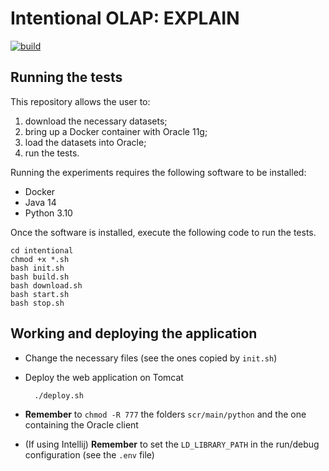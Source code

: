 # Intentional OLAP: EXPLAIN

[![build](https://github.com/big-unibo/explain/actions/workflows/build.yml/badge.svg)](https://github.com/big-unibo/explain/actions/workflows/build.yml)

## Running the tests

This repository allows the user to:
1. download the necessary datasets;
2. bring up a Docker container with Oracle 11g;
3. load the datasets into Oracle;
4. run the tests.

Running the experiments requires the following software to be installed:
- Docker
- Java 14
- Python 3.10

Once the software is installed, execute the following code to run the tests.

    cd intentional
    chmod +x *.sh
    bash init.sh
    bash build.sh
    bash download.sh
    bash start.sh
    bash stop.sh

## Working and deploying the application

- Change the necessary files (see the ones copied by `init.sh`)
- Deploy the web application on Tomcat

        ./deploy.sh

- **Remember** to `chmod -R 777` the folders `scr/main/python` and the one containing the Oracle client 
- (If using Intellij) **Remember** to set the `LD_LIBRARY_PATH` in the run/debug configuration (see the `.env` file)
